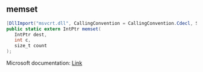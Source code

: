 ## memset

```csharp
[DllImport("msvcrt.dll", CallingConvention = CallingConvention.Cdecl, SetLastError = true)]
public static extern IntPtr memset(
   IntPtr dest,
   int c,
   size_t count
);
```

Microsoft documentation: [Link](https://learn.microsoft.com/en-us/cpp/c-runtime-library/reference/memset-wmemset?view=msvc-170)
